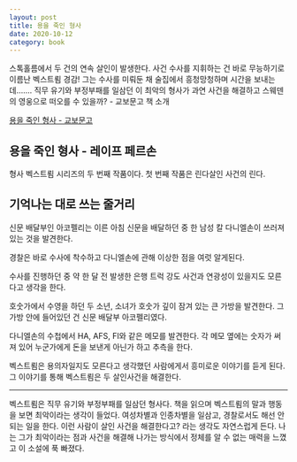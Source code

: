 ```yaml
---
layout: post
title: 용을 죽인 형사
date: 2020-10-12
category: book
---
```


스톡홀름에서 두 건의 연속 살인이 발생한다. 사건 수사를 지휘하는 건 바로 무능하기로 이름난 벡스트룀 경감! 그는 수사를 미뤄둔 채 술집에서 흥청망청하며 시간을 보내는데……. 직무 유기와 부정부패를 일삼던 이 최악의 형사가 과연 사건을 해결하고 스웨덴의 영웅으로 떠오를 수 있을까? - 교보문고 책 소개

<!--break-->

[용을 죽인 형사 - 교보문고](http://www.kyobobook.co.kr/product/detailViewKor.laf?ejkGb=KOR&mallGb=KOR&barcode=9788954651462&orderClick=LAG&Kc=)

## 용을 죽인 형사 - 레이프 페르손

형사 벡스트룀 시리즈의 두 번째 작품이다. 첫 번째 작품은 린다살인 사건의 린다.

## 기억나는 대로 쓰는 줄거리
신문 배달부인 아코펠리는 이른 아침 신문을 배달하던 중 한 남성 칼 다니엘손이 쓰러져 있는 것을 발견한다.

경찰은 바로 수사에 착수하고 다니엘손에 관해 이상한 점을 여럿 알게된다.

수사를 진행하던 중 약 한 달 전 발생한 은행 트럭 강도 사건과 연광성이 있을지도 모른다고 생각을 한다.

호숫가에서 수영을 하던 두 소년, 소녀가 호숫가 깊이 잠겨 있는 큰 가방을 발견한다. 그 가방 안에 들어있던 건 신문 배달부 아코펠리였다.

다니엘손의 수첩에서 HA, AFS, FI와 같은 메모를 발견한다. 각 메모 옆에는 숫자가 써져 있어 누군가에게 돈을 보낸게 아닌가 하고 추측을 한다.

벡스트룀은 용의자일지도 모른다고 생각했던 사람에게서 흥미로운 이야기를 듣게 된다. 그 이야기를 통해 벡스트룀은 두 살인사건을 해결한다.

---

벡스트룀은 직무 유기와 부정부패를 일삼던 형사다. 책을 읽으며 벡스트룀의 말과 행동을 보면 최악이라는 생각이 들었다. 여성차별과 인종차별을 일삼고, 경찰로서도 해선 안 되는 일을 한다. 이런 사람이 살인 사건을 해결한다고? 라는 생각도 자연스럽게 든다. 나는 그가 최악이라는 점과 사건을 해결해 나가는 방식에서 정체를 알 수 없는 매력을 느꼈고 이 소설에 푹 빠졌다.